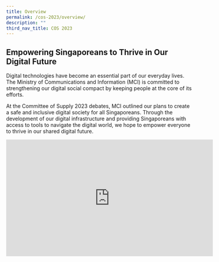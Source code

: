 ```yaml
---
title: Overview
permalink: /cos-2023/overview/
description: ""
third_nav_title: COS 2023
---
```

Empowering Singaporeans to Thrive in Our Digital Future
-------------------------------------------------------

Digital technologies have become an essential part of our everyday lives. The Ministry of Communications and Information (MCI) is committed to strengthening our digital social compact by keeping people at the core of its efforts.

At the Committee of Supply 2023 debates, MCI outlined our plans to create a safe and inclusive digital society for all Singaporeans. Through the development of our digital infrastructure and providing Singaporeans with access to tools to navigate the digital world, we hope to empower everyone to thrive in our shared digital future.

<iframe allowfullscreen="" allow="accelerometer; autoplay; clipboard-write; encrypted-media; gyroscope; picture-in-picture; web-share" frameborder="0" title="YouTube video player" src="https://www.youtube.com/embed/ZSx34s51h88" height="315" width="560"></iframe>
